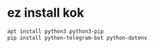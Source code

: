# ez install kok
```bash
apt install python3 python3-pip
pip install python-telegram-bot python-dotenv
